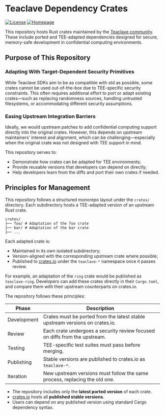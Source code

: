 # Teaclave Dependency Crates

[![License](https://img.shields.io/badge/license-Apache-green.svg)](LICENSE)
[![Homepage](https://img.shields.io/badge/site-homepage-blue)](https://teaclave.apache.org/)

This repository hosts Rust crates maintained by the [Teaclave community](https://github.com/apache/teaclave). These include ported and TEE-adapted dependencies designed for secure, memory-safe development in confidential computing environments.

## Purpose of This Repository

### Adapting With Target-Dependent Security Primitives

While Teaclave SDKs aim to be as compatible with std as possible, some crates cannot be used out-of-the-box due to TEE-specific security constraints. This often requires additional effort to port or adapt existing crates—such as replacing randomness sources, handling untrusted filesystems, or accommodating different security assumptions.

### Easing Upstream Integration Barriers

Ideally, we would upstream patches to add confidential computing support directly into the original crates. However, this depends on upstream maintainers' interest and alignment, which can be challenging—especially when the original crate was not designed with TEE support in mind.

This repository serves to:
- Demonstrate how crates can be adapted for TEE environments;
- Provide reusable versions that developers can depend on directly;
- Help developers learn from the diffs and port their own crates if needed.

## Principles for Management

This repository follows a structured monorepo layout under the `crates/` directory. Each subdirectory hosts a TEE-adapted version of an upstream Rust crate.

```
crates/
├── foo/ # Adaptation of the foo crate
├── bar/ # Adaptation of the bar crate
├── ...
```

Each adapted crate is:

- Maintained in its own isolated subdirectory;
- Version-aligned with the corresponding upstream crate where possible;
- Published to [crates.io](https://crates.io) under the `teaclave-*` namespace once it passes review.

For example, an adaptation of the `ring` crate would be published as `teaclave-ring`. Developers can add these crates directly in their `Cargo.toml`, and compare them with their upstream counterparts on crates.io.

The repository follows these principles:

| Phase       | Description                                                                 |
|------------|-----------------------------------------------------------------------------|
| Development| Crates must be ported from the latest stable upstream versions on crates.io.|
| Review     | Each crate undergoes a security review focused on diffs from the upstream.  |
| Testing    | TEE-specific test suites must pass before merging.                          |
| Publishing | Stable versions are published to crates.io as `teaclave-*`.                 |
| Iteration  | New upstream versions must follow the same process, replacing the old one.  |

- The repository includes only the **latest ported version** of each crate.
- [crates.io](https://crates.io) hosts all **published stable versions**.
- Users can depend on any published version using standard Cargo dependency syntax.
